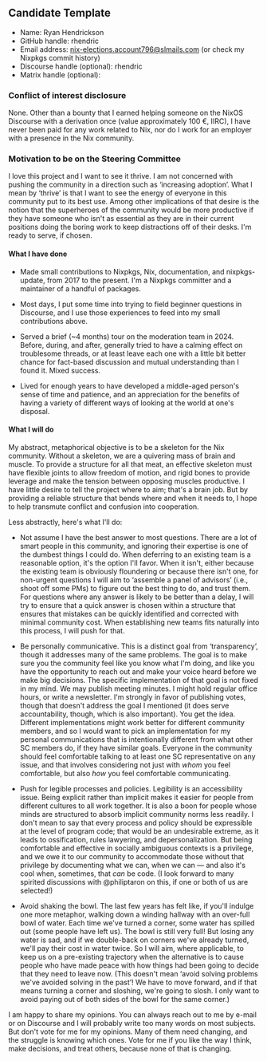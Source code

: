 ## Candidate Template

- Name: Ryan Hendrickson
- GitHub handle: rhendric
- Email address: nix-elections.account796@slmails.com (or check my Nixpkgs
commit history)
- Discourse handle (optional): rhendric
- Matrix handle (optional):

### Conflict of interest disclosure

None. Other than a bounty that I earned helping someone on the NixOS
Discourse with a derivation once (value approximately 100 €, IIRC), I have
never been paid for any work related to Nix, nor do I work for an employer
with a presence in the Nix community.

### Motivation to be on the Steering Committee

I love this project and I want to see it thrive. I am not concerned with
pushing the community in a direction such as ‘increasing adoption’. What I
mean by ‘thrive’ is that I want to see the energy of everyone in this
community put to its best use. Among other implications of that desire is
the notion that the superheroes of the community would be more productive
if they have someone who isn't as essential as they are in their current
positions doing the boring work to keep distractions off of their desks.
I'm ready to serve, if chosen.

#### What I have done

* Made small contributions to Nixpkgs, Nix, documentation, and
nixpkgs-update, from 2017 to the present. I'm a Nixpkgs committer and a
maintainer of a handful of packages.

* Most days, I put some time into trying to field beginner questions in
Discourse, and I use those experiences to feed into my small
contributions above.

* Served a brief (~4 months) tour on the moderation team in 2024. Before,
during, and after, generally tried to have a calming effect on
troublesome threads, or at least leave each one with a little bit better
chance for fact-based discussion and mutual understanding than I found
it. Mixed success.

* Lived for enough years to have developed a middle-aged person's sense of
time and patience, and an appreciation for the benefits of having a
variety of different ways of looking at the world at one's disposal.

#### What I will do

My abstract, metaphorical objective is to be a skeleton for the Nix
community. Without a skeleton, we are a quivering mass of brain and
muscle. To provide a structure for all that meat, an effective skeleton
must have flexible joints to allow freedom of motion, and rigid bones to
provide leverage and make the tension between opposing muscles productive.
I have little desire to tell the project where to aim; that's a brain job.
But by providing a reliable structure that bends where and when it needs
to, I hope to help transmute conflict and confusion into cooperation.

Less abstractly, here's what I'll do:

* Not assume I have the best answer to most questions. There are a lot of
smart people in this community, and ignoring their expertise is one of
the dumbest things I could do. When deferring to an existing team is a
reasonable option, it's the option I'll favor. When it isn't, either
because the existing team is obviously floundering or because there
isn't one, for non-urgent questions I will aim to ‘assemble a panel of
advisors’ (i.e., shoot off some PMs) to figure out the best thing to do,
and trust them. For questions where any answer is likely to be better
than a delay, I will try to ensure that a quick answer is chosen within
a structure that ensures that mistakes can be quickly identified and
corrected with minimal community cost. When establishing new teams fits
naturally into this process, I will push for that.

* Be personally communicative. This is a distinct goal from
‘transparency’, though it addresses many of the same problems. The goal
is to make sure you the community feel like you know what I'm doing, and
like you have the opportunity to reach out and make your voice heard
before we make big decisions. The specific implementation of that goal
is not fixed in my mind. We may publish meeting minutes. I might hold
regular office hours, or write a newsletter. I'm strongly in favor of
publishing votes, though that doesn't address the goal I mentioned (it
does serve accountability, though, which is also important). You get the
idea. Different implementations might work better for different
community members, and so I would want to pick an implementation for my
personal communications that is intentionally different from what other
SC members do, if they have similar goals. Everyone in the community
should feel comfortable talking to at least one SC representative on any
issue, and that involves considering not just with *whom* you feel
comfortable, but also *how* you feel comfortable communicating.

* Push for legible processes and policies. Legibility is an accessibility
issue. Being explicit rather than implicit makes it easier for people
from different cultures to all work together. It is also a boon for
people whose minds are structured to absorb implicit community norms
less readily. I don't mean to say that every process and policy should
be expressible at the level of program code; that would be an
undesirable extreme, as it leads to ossification, rules lawyering, and
depersonalization. But being comfortable and effective in socially
ambiguous contexts is a privilege, and we owe it to our community to
accommodate those without that privilege by documenting what we can,
when we can — and also it's cool when, sometimes, that *can* be code. (I
look forward to many spirited discussions with @philiptaron on this, if
one or both of us are selected!)

* Avoid shaking the bowl. The last few years has felt like, if you'll
indulge one more metaphor, walking down a winding hallway with an
over-full bowl of water. Each time we've turned a corner, some water has
spilled out (some people have left us). The bowl is still very full! But
losing any water is sad, and if we double-back on corners we've already
turned, we'll pay their cost in water twice. So I will aim, where
applicable, to keep us on a pre-existing trajectory when the alternative
is to cause people who have made peace with how things had been going to
decide that they need to leave now. (This doesn't mean ‘avoid solving
problems we've avoided solving in the past’! We have to move forward,
and if that means turning a corner and sloshing, we're going to slosh.
I only want to avoid paying out of both sides of the bowl for the same
corner.)


I am happy to share my opinions. You can always reach out to me by e-mail
or on Discourse and I will probably write too many words on most subjects.
But don't vote for me for my opinions. Many of them need changing, and the
struggle is knowing which ones. Vote for me if you like the way I think,
make decisions, and treat others, because none of that is changing.

